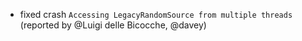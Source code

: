 - fixed crash `Accessing LegacyRandomSource from multiple threads` (reported by @Luigi delle Bicocche, @davey)